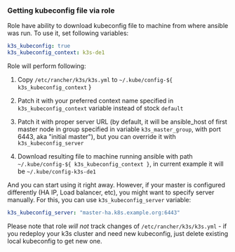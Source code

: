 
### Getting kubeconfig file via role
Role have ability to download kubeconfig file to machine from where ansible was run. To use it, set following variables:
```yaml
k3s_kubeconfig: true
k3s_kubeconfig_context: k3s-de1
```
Role will perform following:

1. Copy ```/etc/rancher/k3s/k3s.yml``` to ```~/.kube/config-${ k3s_kubeconfig_context``` }

2. Patch it with your preferred context name specified in ```k3s_kubeconfig_context``` variable instead of stock ```default```

3. Patch it with proper server URL (by default, it will be ansible_host of first master node in group specified in variable ```k3s_master_group```, with port 6443, aka "initial master"), but you can override it with ```k3s_kubeconfig_server```

4. Download resulting file to machine running ansible with path ```~/.kube/config-${ k3s_kubeconfig_context }```, in current example it will be ```~/.kube/config-k3s-de1```

And you can start using it right away.
However, if your master is configured differently (HA IP, Load balancer, etc), you might want to specify server manually. For this, you can use ```k3s_kubeconfig_server``` variable:
```yaml
k3s_kubeconfig_server: "master-ha.k8s.example.org:6443"
```
Please note that role *will not* track changes of ```/etc/rancher/k3s/k3s.yml``` - if you redeploy your k3s cluster and need new kubeconfig, just delete existing local kubeconfig to get new one.
